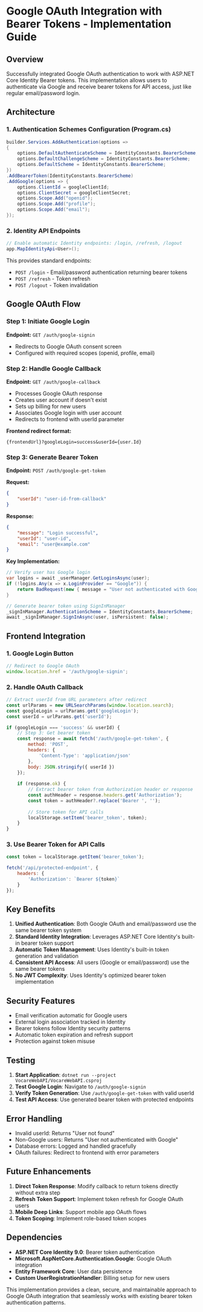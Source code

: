 # Google OAuth Integration with Bearer Tokens - Implementation Guide

## Overview

Successfully integrated Google OAuth authentication to work with ASP.NET Core Identity Bearer tokens. This implementation allows users to authenticate via Google and receive bearer tokens for API access, just like regular email/password login.

## Architecture

### 1. Authentication Schemes Configuration (Program.cs)
```csharp
builder.Services.AddAuthentication(options =>
{
    options.DefaultAuthenticateScheme = IdentityConstants.BearerScheme;
    options.DefaultChallengeScheme = IdentityConstants.BearerScheme;
    options.DefaultScheme = IdentityConstants.BearerScheme;
})
.AddBearerToken(IdentityConstants.BearerScheme)
.AddGoogle(options => {
    options.ClientId = googleClientId;
    options.ClientSecret = googleClientSecret;
    options.Scope.Add("openid");
    options.Scope.Add("profile");
    options.Scope.Add("email");
});
```

### 2. Identity API Endpoints
```csharp
// Enable automatic Identity endpoints: /login, /refresh, /logout
app.MapIdentityApi<User>();
```

This provides standard endpoints:
- `POST /login` - Email/password authentication returning bearer tokens
- `POST /refresh` - Token refresh
- `POST /logout` - Token invalidation

## Google OAuth Flow

### Step 1: Initiate Google Login
**Endpoint:** `GET /auth/google-signin`
- Redirects to Google OAuth consent screen
- Configured with required scopes (openid, profile, email)

### Step 2: Handle Google Callback
**Endpoint:** `GET /auth/google-callback`
- Processes Google OAuth response
- Creates user account if doesn't exist
- Sets up billing for new users
- Associates Google login with user account
- Redirects to frontend with userId parameter

**Frontend redirect format:**
```
{frontendUrl}?googleLogin=success&userId={user.Id}
```

### Step 3: Generate Bearer Token
**Endpoint:** `POST /auth/google-get-token`

**Request:**
```json
{
    "userId": "user-id-from-callback"
}
```

**Response:**
```json
{
    "message": "Login successful",
    "userId": "user-id",
    "email": "user@example.com"
}
```

**Key Implementation:**
```csharp
// Verify user has Google login
var logins = await _userManager.GetLoginsAsync(user);
if (!logins.Any(x => x.LoginProvider == "Google")) {
    return BadRequest(new { message = "User not authenticated with Google" });
}

// Generate bearer token using SignInManager
_signInManager.AuthenticationScheme = IdentityConstants.BearerScheme;
await _signInManager.SignInAsync(user, isPersistent: false);
```

## Frontend Integration

### 1. Google Login Button
```javascript
// Redirect to Google OAuth
window.location.href = '/auth/google-signin';
```

### 2. Handle OAuth Callback
```javascript
// Extract userId from URL parameters after redirect
const urlParams = new URLSearchParams(window.location.search);
const googleLogin = urlParams.get('googleLogin');
const userId = urlParams.get('userId');

if (googleLogin === 'success' && userId) {
    // Step 3: Get bearer token
    const response = await fetch('/auth/google-get-token', {
        method: 'POST',
        headers: {
            'Content-Type': 'application/json'
        },
        body: JSON.stringify({ userId })
    });
    
    if (response.ok) {
        // Extract bearer token from Authorization header or response
        const authHeader = response.headers.get('Authorization');
        const token = authHeader?.replace('Bearer ', '');
        
        // Store token for API calls
        localStorage.setItem('bearer_token', token);
    }
}
```

### 3. Use Bearer Token for API Calls
```javascript
const token = localStorage.getItem('bearer_token');

fetch('/api/protected-endpoint', {
    headers: {
        'Authorization': `Bearer ${token}`
    }
});
```

## Key Benefits

1. **Unified Authentication**: Both Google OAuth and email/password use the same bearer token system
2. **Standard Identity Integration**: Leverages ASP.NET Core Identity's built-in bearer token support
3. **Automatic Token Management**: Uses Identity's built-in token generation and validation
4. **Consistent API Access**: All users (Google or email/password) use the same bearer tokens
5. **No JWT Complexity**: Uses Identity's optimized bearer token implementation

## Security Features

- Email verification automatic for Google users
- External login association tracked in Identity
- Bearer tokens follow Identity security patterns
- Automatic token expiration and refresh support
- Protection against token misuse

## Testing

1. **Start Application**: `dotnet run --project VocareWebAPI/VocareWebAPI.csproj`
2. **Test Google Login**: Navigate to `/auth/google-signin`
3. **Verify Token Generation**: Use `/auth/google-get-token` with valid userId
4. **Test API Access**: Use generated bearer token with protected endpoints

## Error Handling

- Invalid userId: Returns "User not found"
- Non-Google users: Returns "User not authenticated with Google"
- Database errors: Logged and handled gracefully
- OAuth failures: Redirect to frontend with error parameters

## Future Enhancements

1. **Direct Token Response**: Modify callback to return tokens directly without extra step
2. **Refresh Token Support**: Implement token refresh for Google OAuth users
3. **Mobile Deep Links**: Support mobile app OAuth flows
4. **Token Scoping**: Implement role-based token scopes

## Dependencies

- **ASP.NET Core Identity 9.0**: Bearer token authentication
- **Microsoft.AspNetCore.Authentication.Google**: Google OAuth integration
- **Entity Framework Core**: User data persistence
- **Custom UserRegistrationHandler**: Billing setup for new users

This implementation provides a clean, secure, and maintainable approach to Google OAuth integration that seamlessly works with existing bearer token authentication patterns.
